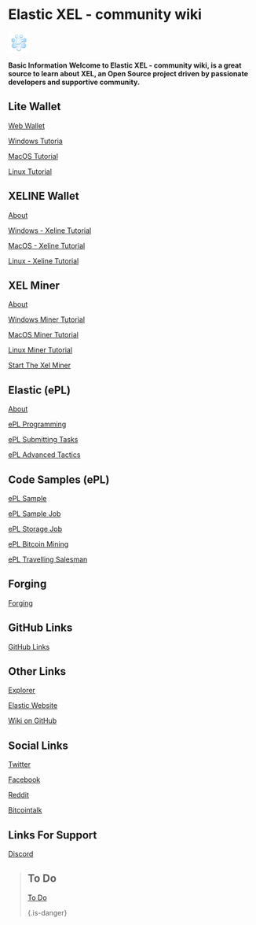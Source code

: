 # Elastic XEL - community wiki

<img src="/uploads/xeline/xelbig.png" alt="Elastic" width="42" height="42"  >

**Basic Information**
**Welcome to Elastic XEL - community wiki, is a great source to learn about XEL, an Open Source project driven by passionate developers and supportive community.**   

**Lite Wallet**
-----
<p> <a href="web-wallet">Web Wallet</a></p>
<p> <a href="windows-tutorial">Windows Tutoria</a></p>
<p> <a href="mac-os-tutorial">MacOS Tutorial</a></p>
<p> <a href="linux-tutoria">Linux Tutorial</a></p>

**XELINE Wallet**
-----
<p> <a href="about-exline">About</a></p>
<p> <a href="windows-xeline">Windows - Xeline Tutorial</a></p>
<p> <a href="mac-os-xeline">MacOS - Xeline Tutorial</a></p>
<p> <a href="linux-xeline">Linux - Xeline Tutorial</a></p>

**XEL Miner**
-----
<p> <a href="xel-miner-about">About</a></p>
<p> <a href="windows-miner-tutorial">Windows Miner Tutorial</a></p>
<p> <a href="mac-os-miner-tutorial">MacOS Miner Tutorial</a></p>
<p> <a href="linux-miner-tutorial">Linux Miner Tutorial</a></p>
<p> <a href="start-the-xel-miner">Start The Xel Miner</a></p>

**Elastic (ePL)**
-----
<p> <a href="about-epl">About</a></p>
<p> <a href="e-pl-programming">ePL Programming</a></p>
<p> <a href="e-pl-submitting-tasks">ePL Submitting Tasks</a></p>
<p> <a href="e-pl-advanced-tactics">ePL Advanced Tactics</a></p>

**Code Samples (ePL)**
-----
<p> <a href="e-pl-sample">ePL Sample</a></p>
<p> <a href="e-pl-simple-job">ePL Sample Job</a></p>
<p> <a href="e-pl-storage-job">ePL Storage Job</a></p>
<p> <a href="e-pl-bitcoin-mining">ePL Bitcoin Mining</a></p>
<p> <a href="e-pl-travelling-salesman">ePL Travelling Salesman</a></p>

**Forging**
-----
<p> <a href="forging">Forging</a></p>


**GitHub Links**
-----
<p> <a href="github-links">GitHub Links</a></p>


**Other Links**
-----
<p> <a href="https://explorer.xel.org/">Explorer</a></p>
<p> <a href="https://xel.org/">Elastic Website</a></p>
<p> <a href="https://github.com/elastic-community/wiki-official">Wiki on GitHub</a></p>

**Social Links**
-----
<p> <a href="https://twitter.com/elastic_coin">Twitter</a></p>
<p> <a href="https://www.facebook.com/ElasticSupercomputer/">Facebook</a></p>
<p> <a href="https://www.reddit.com/r/xel">Reddit</a></p>
<p> <a href="https://bitcointalk.org/index.php?topic=1957064.0">Bitcointalk</a></p>

**Links For Support**
-----
<p><a href="https://discord.gg/6uTJs4X">Discord</a></p>

>**To Do**
>-----
><p><a href="to-do">To Do</a></p>
>
>{.is-danger}
                      